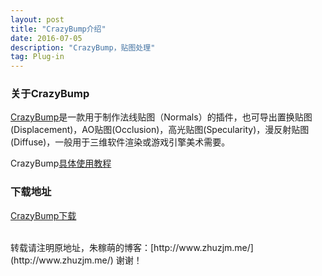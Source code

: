 ```yaml
---
layout: post
title: "CrazyBump介绍"
date: 2016-07-05
description: "CrazyBump，贴图处理"
tag: Plug-in
---  
```

### 关于CrazyBump
[CrazyBump](http://www.crazybump.com/)是一款用于制作法线贴图（Normals）的插件，也可导出置换贴图(Displacement)，AO贴图(Occlusion)，高光贴图(Specularity)，漫反射贴图(Diffuse)，一般用于三维软件渲染或游戏引擎美术需要。

CrazyBump[具体使用教程](http://pan.baidu.com/s/1mhYaw6c)

### 下载地址

[CrazyBump下载](http://pan.baidu.com/s/1skW4iip)

<br>
转载请注明原地址，朱稼萌的博客：[http://www.zhuzjm.me/](http://www.zhuzjm.me/) 谢谢！

